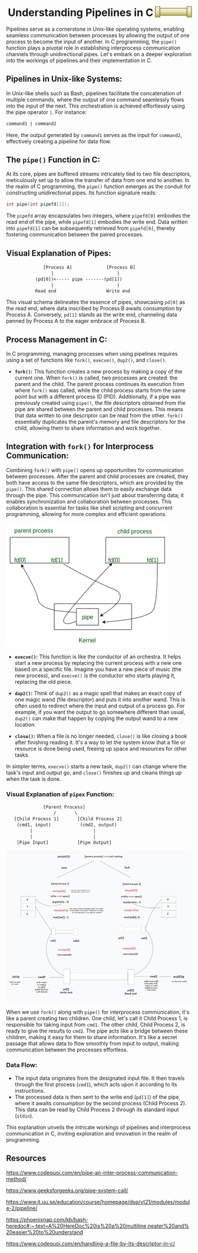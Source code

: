<div align="center">

<img src="./pictures/pipe.png" alt="pipe" width="100" align="right">

# Understanding Pipelines in C
</div>


Pipelines serve as a cornerstone in Unix-like operating systems, enabling seamless communication between processes by allowing the output of one process to become the input of another. In C programming, the `pipe()` function plays a pivotal role in establishing interprocess communication channels through unidirectional pipes. Let's embark on a deeper exploration into the workings of pipelines and their implementation in C.

## Pipelines in Unix-like Systems:

In Unix-like shells such as Bash, pipelines facilitate the concatenation of multiple commands, where the output of one command seamlessly flows into the input of the next. This orchestration is achieved effortlessly using the pipe operator `|`. For instance:

```bash
command1 | command2
```

Here, the output generated by `command1` serves as the input for `command2`, effectively creating a pipeline for data flow.

## The `pipe()` Function in C:

At its core, pipes are buffered streams intricately tied to two file descriptors, meticulously set up to allow the transfer of data from one end to another. In the realm of C programming, the `pipe()` function emerges as the conduit for constructing unidirectional pipes. Its function signature reads:

```c
int pipe(int pipefd[2]);
```

The `pipefd` array encapsulates two integers, where `pipefd[0]` embodies the read end of the pipe, while `pipefd[1]` embodies the write end. Data written into `pipefd[1]` can be subsequently retrieved from `pipefd[0]`, thereby fostering communication between the paired processes.

## Visual Explanation of Pipes:

```
              [Process A]             [Process B]
                 |                        |
           (pd[0])<----- pipe -------(pd[1])
                 |                        |
           Read end                   Write end
```

This visual schema delineates the essence of pipes, showcasing `pd[0]` as the read end, where data inscribed by Process B awaits consumption by Process A. Conversely, `pd[1]` stands as the write end, channeling data penned by Process A to the eager embrace of Process B.

## Process Management in C:

In C programming, managing processes when using pipelines requires using a set of functions like `fork()`, `execve()`, `dup2()`, and `close()`.

- **`fork()`:** This function creates a new process by making a copy of the current one. When `fork()` is called, two processes are created: the parent and the child. The parent process continues its execution from where `fork()` was called, while the child process starts from the same point but with a different process ID (PID). Additionally, if a pipe was previously created using `pipe()`, the file descriptors obtained from the pipe are shared between the parent and child processes. This means that data written to one descriptor can be read from the other. `fork()` essentially duplicates the parent's memory and file descriptors for the child, allowing them to share information and work together.

## Integration with `fork()` for Interprocess Communication:

Combining `fork()` with `pipe()` opens up opportunities for communication between processes. After the parent and child processes are created, they both have access to the same file descriptors, which are provided by the `pipe()`. This shared connection allows them to easily exchange data through the pipe. This communication isn't just about transferring data; it enables synchronization and collaboration between processes. This collaboration is essential for tasks like shell scripting and concurrent programming, allowing for more complex and efficient operations.

![sharing-pipe](./pictures/sharing-pipe.jpg)

- **`execve()`:** This function is like the conductor of an orchestra. It helps start a new process by replacing the current process with a new one based on a specific file. Imagine you have a new piece of music (the new process), and `execve()` is the conductor who starts playing it, replacing the old piece.

- **`dup2()`:** Think of `dup2()` as a magic spell that makes an exact copy of one magic wand (file descriptor) and puts it into another wand. This is often used to redirect where the input and output of a process go. For example, if you want the output to go somewhere different than usual, `dup2()` can make that happen by copying the output wand to a new location.

- **`close()`:** When a file is no longer needed, `close()` is like closing a book after finishing reading it. It's a way to let the system know that a file or resource is done being used, freeing up space and resources for other tasks.

In simpler terms, `execve()` starts a new task, `dup2()` can change where the task's input and output go, and `close()` finishes up and cleans things up when the task is done.

### Visual Explanation of `pipex` Function:

```
              [Parent Process]
                  /       \
   [Child Process 1]       [Child Process 2]
    (cmd1, input)           (cmd2, output)
         |                       |
         |                       |
    [Pipe Input]           [Pipe Output]
```

![pipex](./pictures/pipex_digram.png)

When we use `fork()` along with `pipe()` for interprocess communication, it's like a parent creating two children. One child, let's call it Child Process 1, is responsible for taking input from `cmd1`. The other child, Child Process 2, is ready to give the results to `cmd2`. The pipe acts like a bridge between these children, making it easy for them to share information. It's like a secret passage that allows data to flow smoothly from input to output, making communication between the processes effortless.

### Data Flow:

- The input data originates from the designated input file. It then travels through the first process (`cmd1`), which acts upon it according to its instructions.
- The processed data is then sent to the write end (`pd[1]`) of the pipe, where it awaits consumption by the second process (Child Process 2). This data can be read by Child Process 2 through its standard input (`stdin`).

This explanation unveils the intricate workings of pipelines and interprocess communication in C, inviting exploration and innovation in the realm of programming.

## Resources

https://www.codequoi.com/en/pipe-an-inter-process-communication-method/

https://www.geeksforgeeks.org/pipe-system-call/

https://www.it.uu.se/education/course/homepage/dsp/vt21/modules/module-2/pipeline/

https://phoenixnap.com/kb/bash-heredoc#:~:text=A%20HereDoc%20is%20a%20multiline,neater%20and%20easier%20to%20understand

https://www.codequoi.com/en/handling-a-file-by-its-descriptor-in-c/
